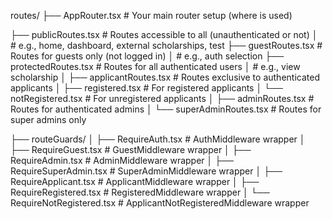 routes/
├── AppRouter.tsx              # Your main router setup (where <BrowserRouter> is used)

├── publicRoutes.tsx           # Routes accessible to all (unauthenticated or not)
│                              # e.g., home, dashboard, external scholarships, test
├── guestRoutes.tsx            # Routes for guests only (not logged in)
│                              # e.g., auth selection
├── protectedRoutes.tsx        # Routes for all authenticated users
│                              # e.g., view scholarship
│
├── applicantRoutes.tsx        # Routes exclusive to authenticated applicants
│   ├── registered.tsx         # For registered applicants
│   └── notRegistered.tsx      # For unregistered applicants
│
├── adminRoutes.tsx            # Routes for authenticated admins
│   └── superAdminRoutes.tsx   # Routes for super admins only

├── routeGuards/
│   ├── RequireAuth.tsx        # AuthMiddleware wrapper
│   ├── RequireGuest.tsx       # GuestMiddleware wrapper
│   ├── RequireAdmin.tsx       # AdminMiddleware wrapper
│   ├── RequireSuperAdmin.tsx  # SuperAdminMiddleware wrapper
│   ├── RequireApplicant.tsx   # ApplicantMiddleware wrapper
│   ├── RequireRegistered.tsx  # RegisteredMiddleware wrapper
│   └── RequireNotRegistered.tsx # ApplicantNotRegisteredMiddleware wrapper
